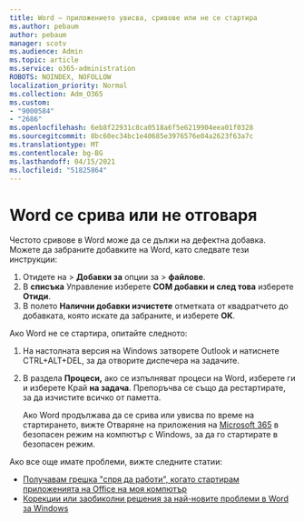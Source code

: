 ```yaml
---
title: Word – приложението увисва, сривове или не се стартира
ms.author: pebaum
author: pebaum
manager: scotv
ms.audience: Admin
ms.topic: article
ms.service: o365-administration
ROBOTS: NOINDEX, NOFOLLOW
localization_priority: Normal
ms.collection: Adm_O365
ms.custom:
- "9000584"
- "2686"
ms.openlocfilehash: 6eb8f22931c8ca0518a6f5e6219904eea01f0328
ms.sourcegitcommit: 8bc60ec34bc1e40685e3976576e04a2623f63a7c
ms.translationtype: MT
ms.contentlocale: bg-BG
ms.lasthandoff: 04/15/2021
ms.locfileid: "51825864"
---
```

# <a name="word-crashes-or-doesnt-respond"></a>Word се срива или не отговаря

Честото сривове в Word може да се дължи на дефектна добавка. Можете да забраните добавките на Word, като следвате тези инструкции:

1. Отидете на  >  **Добавки за** опции за  >  **файлове**.
2. В **списъка** Управление изберете **COM добавки и след това** изберете **Отиди**.
3. В полето **Налични добавки изчистете** отметката от квадратчето до добавката, която искате да забраните, и изберете **OK**.

Ако Word не се стартира, опитайте следното:

1.   На настолната версия на Windows затворете Outlook и натиснете CTRL+ALT+DEL, за да отворите диспечера на задачите. 
2. В раздела **Процеси,** ако се изпълняват процеси на Word, изберете ги и изберете Край **на задача**. Препоръчва се също да рестартирате, за да изчистите всичко от паметта.

    Ако Word продължава да се срива или увисва по време на стартирането, вижте Отваряне на приложения на [Microsoft 365](https://support.office.com/article/Open-Office-apps-in-safe-mode-on-a-Windows-PC-dedf944a-5f4b-4afb-a453-528af4f7ac72) в безопасен режим на компютър с Windows, за да го стартирате в безопасен режим.

Ако все още имате проблеми, вижте следните статии: 
- [Получавам грешка "спря да работи", когато стартирам приложенията на Office на моя компютър](https://support.office.com/article/52bd7985-4e99-4a35-84c8-2d9b8301a2fa)
- [Корекции или заобиколни решения за най-новите проблеми в Word за Windows](https://support.office.com/article/bf6bf17c-2807-4871-83ce-e337ae8f0b86)